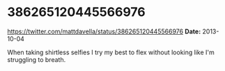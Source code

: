 # 386265120445566976
https://twitter.com/mattdavella/status/386265120445566976
**Date:** 2013-10-04

When taking shirtless selfies I try my best to flex without looking like I'm struggling to breath.

